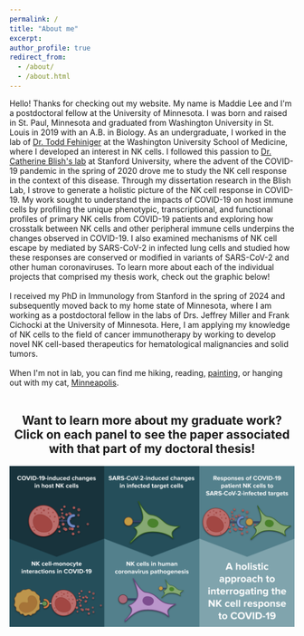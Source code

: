 ```yaml
---
permalink: /
title: "About me"
excerpt: 
author_profile: true
redirect_from: 
  - /about/
  - /about.html
---
```

Hello! Thanks for checking out my website. My name is Maddie Lee and I'm a postdoctoral fellow at the University of Minnesota. I was born and raised in St. Paul, Minnesota and graduated from Washington University in St. Louis in 2019 with an A.B. in Biology. As an undergraduate, I worked in the lab of <a href="https://www.fehnigerlab.org/">Dr. Todd Fehiniger</a> at the Washington University School of Medicine, where I developed an interest in NK cells. I followed this passion to <a href="https://med.stanford.edu/blishlab.html">Dr. Catherine Blish's lab</a> at Stanford University, where the advent of the COVID-19 pandemic in the spring of 2020 drove me to study the NK cell response in the context of this disease. Through my dissertation research in the Blish Lab, I strove to generate a holistic picture of the NK cell response in COVID-19. My work sought to understand the impacts of COVID-19 on host immune cells by profiling the unique phenotypic, transcriptional, and functional profiles of primary NK cells from COVID-19 patients and exploring how crosstalk between NK cells and other peripheral immune cells underpins the changes observed in COVID-19. I also examined mechanisms of NK cell escape by mediated by SARS-CoV-2 in infected lung cells and studied how these responses are conserved or modified in variants of SARS-CoV-2 and other human coronaviruses. To learn more about each of the individual projects that comprised my thesis work, check out the graphic below!
<br>
<br>
I received my PhD in Immunology from Stanford in the spring of 2024 and subsequently moved back to my home state of Minnesota, where I am working as a postdoctoral fellow in the labs of Drs. Jeffrey Miller and Frank Cichocki at the University of Minnesota. Here, I am applying my knowledge of NK cells to the field of cancer immunotherapy by working to develop novel NK cell-based therapeutics for hematological malignancies and solid tumors. 
<br>
<br>
When I'm not in lab, you can find me hiking, reading, <a href="https://mjanelee.github.io/portfolio/">painting</a>, or hanging out with my cat, <a href="/files/minne!.jpg">Minneapolis</a>. 
<br>
<br>
<html>
<body>
     <center>
      <h2>Want to learn more about my graduate work? Click on each panel to see the paper associated with that part of my doctoral thesis!</h2>

<style>

#wrapper {
  width: 100%;
  max-width: 812px; /*actual width of image-- behaves strangely if exceeding this*/
  position: relative;
}

#wrapper img {
  max-width: 100%;
  position: relative;
}

#anchor-box-1 {
 # border: 4px solid red;
  height: 50%;
  width: 33%;
  position: absolute;
  left: 0%;
  top: 0%;
}
  #anchor-box-2 {
 # border: 4px solid blue;
  height: 50%;
  width: 33%;
  position: absolute;
  left: 33%;
  top: 0%;
}
   #anchor-box-3 {
 # border: 4px solid green;
  height: 50%;
  width: 33%;
  position: absolute;
  left: 67%;
  top: 50%;
}
     #anchor-box-4 {
 # border: 4px solid green;
  height: 50%;
  width: 33%;
  position: absolute;
  left: 67%;
  top: 0%;
}
       #anchor-box-5 {
 # border: 4px solid green;
  height: 50%;
  width: 33%;
  position: absolute;
  left: 33%;
  top: 50%;
}
      #anchor-box-6 {
 # border: 4px solid green;
  height: 50%;
  width: 33%;
  position: absolute;
  left: 0%;
  top: 50%;
}
</style>

<div id="wrapper">
  <img src="/files/Graphic_full.png" />
  <a id="anchor-box-1" alt="Multi-omic paper" title="Multi-omic paper" href="https://pubmed.ncbi.nlm.nih.gov/34128959/" target="_blank"></a>
  <a id="anchor-box-2" alt="NK Evasion paper" title="NK evasion paper" href="https://pubmed.ncbi.nlm.nih.gov/36543165/" target="_blank"></a>
  <a id="anchor-box-3" alt="COVID NK review" title="COVID NK review" href="https://www.nature.com/articles/s41590-023-01560-8" target="_blank"></a>
  <a id="anchor-box-4" alt="NK-mono interactions" title="NK-mono interactions" href="https://journals.aai.org/jimmunol/article/212/11/1693/266801/NK-Cell-Monocyte-Cross-talk-Underlies-NK-Cell" target="_blank"></a>
  <a id="anchor-box-5" alt="Stay tuned!" title="Stay tuned!" href="https://mjanelee.github.io/stay-tuned/" target="_blank"></a>
  <a id="anchor-box-6" alt="NK-mono interactions" title="NK-mono interactions" href="https://journals.aai.org/jimmunol/article/212/11/1693/266801/NK-Cell-Monocyte-Cross-talk-Underlies-NK-Cell" target="_blank"></a>
</div>


